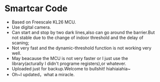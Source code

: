 Smartcar Code 
==
* Based on Freescale KL26 MCU.
* Use digital camera.
* Can start and stop by two dark lines,also can go around the barrier.But not stable due to the change of indoor threshold and the delay of scaning;
* Not very fast and the dynamic-threshold function is not working very well.
* May beacause the MCU is not very faster or I just use the library(acturally I didn't programe registers),or whatever.
* Uploaded just for backup.Welcome to bullshit! hiahiaiahia~
* Oh~I updated，what a miracle.